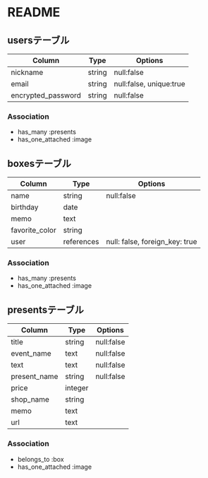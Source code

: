 # README

## usersテーブル

| Column                 | Type             | Options                 |
| ---------------------- | ---------------- | ----------------------- |
| nickname               | string           | null:false              |
| email                  | string           | null:false, unique:true |
| encrypted_password     | string           | null:false              |

### Association
- has_many :presents
- has_one_attached :image

## boxesテーブル

| Column                 | Type             | Options                 |
| ---------------------- | ---------------- | ----------------------- |
| name                   | string           | null:false              |
| birthday               | date             |                         |
| memo                   | text             |                         |
| favorite_color         | string           |                         |
| user                   | references       | null: false, foreign_key: true |

### Association
- has_many :presents
- has_one_attached :image


## presentsテーブル

| Column                 | Type             | Options                 |
| ---------------------- | ---------------- | ----------------------- |
| title                  | string           | null:false              |
| event_name             | text             | null:false              |
| text                   | text             | null:false              |
| present_name           | string           | null:false              |
| price                  | integer          |                         |
| shop_name              | string           |                         |
| memo                   | text             |                         |
| url                    | text             |                         |

### Association
- belongs_to :box
- has_one_attached :image